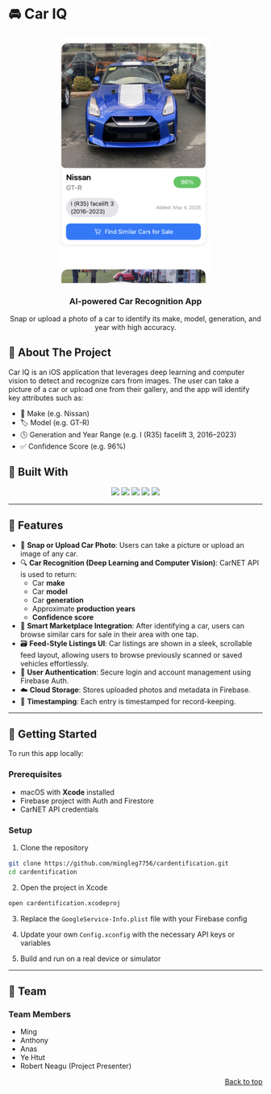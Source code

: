 <a name="readme-top"></a>

# 🚘 Car IQ

<div align="center">
<!-- Add sample image here -->
  <img src="./sample_imgs/car_sample1.png" alt="Car IQ Sample" width="300"/>
  <h3 align="center">AI-powered Car Recognition App</h3>
  <p align="center">Snap or upload a photo of a car to identify its make, model, generation, and year with high accuracy.</p>
</div>

## 🔎 About The Project

Car IQ is an iOS application that leverages deep learning and computer vision to detect and recognize cars from images. The user can take a picture of a car or upload one from their gallery, and the app will identify key attributes such as:

- 🚗 Make (e.g. Nissan)
- 🏷️ Model (e.g. GT-R)
- 🕓 Generation and Year Range (e.g. I (R35) facelift 3, 2016–2023)
- ✅ Confidence Score (e.g. 96%)

## 🚀 Built With

<p align="center">
  <img src="https://img.shields.io/badge/swift-orange?style=for-the-badge&logo=swift&logoColor=white" />
  <img src="https://img.shields.io/badge/swiftui-1E90FF?style=for-the-badge&logo=swift&logoColor=white" />
  <img src="https://img.shields.io/badge/UIKit-black?style=for-the-badge&logo=apple&logoColor=white" />
  <img src="https://img.shields.io/badge/firebase-FFCA28?style=for-the-badge&logo=firebase&logoColor=black" />
  <img src="https://img.shields.io/badge/CarNET%20API-blue?style=for-the-badge" />
</p>

---

## 📱 Features

- 📸 **Snap or Upload Car Photo**: Users can take a picture or upload an image of any car.
- 🔍 **Car Recognition (Deep Learning and Computer Vision)**: CarNET API is used to return:
  - Car **make**
  - Car **model**
  - Car **generation**
  - Approximate **production years**
  - **Confidence score**
- 🛒 **Smart Marketplace Integration**: After identifying a car, users can browse similar cars for sale in their area with one tap.
- 🗃️ **Feed-Style Listings UI**: Car listings are shown in a sleek, scrollable feed layout, allowing users to browse previously scanned or saved vehicles effortlessly.
- 👤 **User Authentication**: Secure login and account management using Firebase Auth.
- ☁️ **Cloud Storage**: Stores uploaded photos and metadata in Firebase.
- 📅 **Timestamping**: Each entry is timestamped for record-keeping.

---

## 🧰 Getting Started

To run this app locally:

### Prerequisites

- macOS with **Xcode** installed
- Firebase project with Auth and Firestore
- CarNET API credentials

### Setup

1. Clone the repository

```bash
git clone https://github.com/mingleg7756/cardentification.git
cd cardentification
```

2. Open the project in Xcode

```bash
open cardentification.xcodeproj
```

3. Replace the `GoogleService-Info.plist` file with your Firebase config

4. Update your own `Config.xconfig` with the necessary API keys or variables

5. Build and run on a real device or simulator

---

## 👥 Team

### Team Members

- Ming
- Anthony
- Anas
- Ye Htut
- Robert Neagu (Project Presenter)

<p align="right"><a href="#readme-top">Back to top</a></p>
